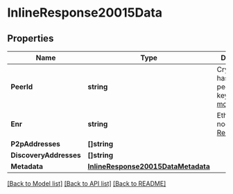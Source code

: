 # InlineResponse20015Data

## Properties

Name | Type | Description | Notes
------------ | ------------- | ------------- | -------------
**PeerId** | **string** | Cryptographic hash of a peer’s public key. [Read more](https://docs.libp2p.io/concepts/peer-id/) | [optional] 
**Enr** | **string** | Ethereum node record. [Read more](https://eips.ethereum.org/EIPS/eip-778) | [optional] 
**P2pAddresses** | **[]string** |  | [optional] 
**DiscoveryAddresses** | **[]string** |  | [optional] 
**Metadata** | [**InlineResponse20015DataMetadata**](inline_response_200_15_data_metadata.md) |  | [optional] 

[[Back to Model list]](../README.md#documentation-for-models) [[Back to API list]](../README.md#documentation-for-api-endpoints) [[Back to README]](../README.md)


